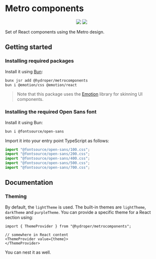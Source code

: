 # Metro components

<p align="center">
  <a href="https://jsr.io/@hydroper/metrocomponents"><img src="https://img.shields.io/jsr/v/@hydroper/metrocomponents"></a>
  <a href="https://jsr.io/@hydroper/metrocomponents/doc"><img src="https://img.shields.io/badge/API%20Documentation-gray"></a>
</p>

Set of React components using the Metro design.

## Getting started

### Installing required packages

Install it using [Bun](https://bun.sh):

```sh
bunx jsr add @hydroper/metrocomponents
bun i @emotion/css @emotion/react
```

> Note that this package uses the [Emotion](https://emotion.sh) library for skinning UI components.

### Installing the required Open Sans font

Install it using Bun:

```sh
bun i @fontsource/open-sans
```

Import it into your entry point TypeScript as follows:

```ts
import "@fontsource/open-sans/100.css";
import "@fontsource/open-sans/200.css";
import "@fontsource/open-sans/400.css";
import "@fontsource/open-sans/500.css";
import "@fontsource/open-sans/700.css";
```

## Documentation

### Theming

By default, the `lightTheme` is used. The built-in themes are `lightTheme`, `darkTheme` and `purpleTheme`. You can provide a specific theme for a React section using:

```tsx
import { ThemeProvider } from "@hydroper/metrocomponents";

// somewhere in React content
<ThemeProvider value={theme}>
</ThemeProvider>
```

You can nest it as well.